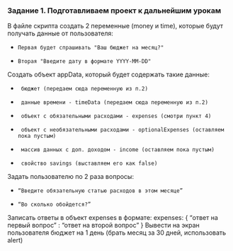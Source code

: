 ### Задание 1. Подготавливаем проект к дальнейшим урокам

В файле скрипта создать 2 переменные (money и time), которые будут получать данные от пользователя:
-     Первая будет спрашивать "Ваш бюджет на месяц?"
-     Вторая "Введите дату в формате YYYY-MM-DD"
Создать объект appData, который будет содержать такие данные:
-      бюджет (передаем сюда переменную из п.2)
-      данные времени - timeData (передаем сюда переменную из п.2)
-      объект с обязательными расходами - expenses (смотри пункт 4)
-      объект с необязательными расходами - optionalExpenses (оставляем пока пустым)
-      массив данных с доп. доходом - income (оставляем пока пустым)
-      свойство savings (выставляем его как false)
Задать пользователю по 2 раза вопросы:
-     “Введите обязательную статью расходов в этом месяце”
-     “Во сколько обойдется?”
Записать ответы в объект expenses в формате:
expenses: {
    “ответ на первый вопрос” : “ответ на второй вопрос”
    }
Вывести на экран пользователя бюджет на 1 день (брать месяц за 30 дней, использовать alert)
